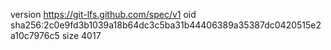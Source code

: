 version https://git-lfs.github.com/spec/v1
oid sha256:2c0e9fd3b1039a18b64dc3c5ba31b44406389a35387dc0420515e2a10c7976c5
size 4017
